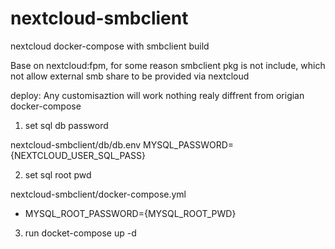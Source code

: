 # nextcloud-smbclient
nextcloud docker-compose with smbclient build

Base on nextcloud:fpm, for some reason smbclient pkg is not include, which not allow external smb share to be provided via nextcloud 

deploy: Any customisaztion will work nothing realy diffrent from origian docker-compose 

1. set sql db password

nextcloud-smbclient/db/db.env
MYSQL_PASSWORD={NEXTCLOUD_USER_SQL_PASS}

2. set sql root pwd  

nextcloud-smbclient/docker-compose.yml
- MYSQL_ROOT_PASSWORD={MYSQL_ROOT_PWD}

3. run
docket-compose up -d
